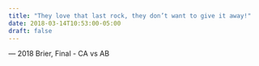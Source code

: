 ```yaml
---
title: "They love that last rock, they don’t want to give it away!"
date: 2018-03-14T10:53:00-05:00
draft: false
---
```

— 2018 Brier, Final - CA vs AB